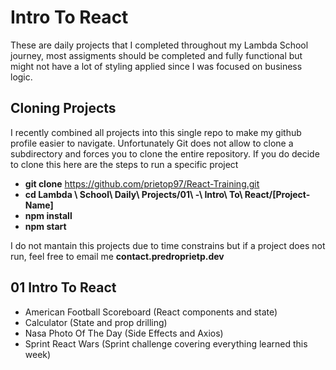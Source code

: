 # Intro To React

These are daily projects that I completed throughout my Lambda School journey, most assigments should be completed and fully functional but might not have a lot of styling applied since I was focused on business logic.

## Cloning Projects

I recently combined all projects into this single repo to make my github profile easier to navigate.
Unfortunately Git does not allow to clone a subdirectory and forces you to clone the entire repository.
If you do decide to clone this here are the steps to run a specific project

- **git clone** https://github.com/prietop97/React-Training.git
- **cd Lambda \ School\ Daily\ Projects/01\ -\ Intro\ To\ React/[Project-Name]**
- **npm install**
- **npm start**

I do not mantain this projects due to time constrains but if a project does not run, feel free to email me **contact.predroprietp.dev**

## 01 Intro To React

- American Football Scoreboard (React components and state)
- Calculator (State and prop drilling)
- Nasa Photo Of The Day (Side Effects and Axios)
- Sprint React Wars (Sprint challenge covering everything learned this week)
